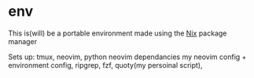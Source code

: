 # env
This is(will) be a portable environment made using the [Nix] package manager

[Nix]: https://nixos.org/download.html

Sets up: 
  tmux,
  neovim,
  python neovim dependancies
  my neovim config + environment config,
  ripgrep,
  fzf,
  quoty(my persoinal script),
 
